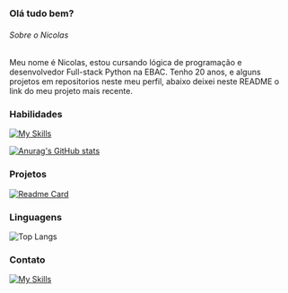 ### Olá tudo bem?

###### Sobre o Nicolas
Meu nome é Nicolas, estou cursando lógica de programação e desenvolvedor Full-stack Python na EBAC. Tenho 20 anos, e alguns projetos em repositorios neste meu perfil, abaixo deixei neste README o link do meu projeto mais recente.

### Habilidades

[![My Skills](https://skillicons.dev/icons?i=html,css)](https://skillicons.dev)

[![Anurag's GitHub stats](https://github-readme-stats.vercel.app/api?username=nicolasoliveiramor&show_icons=true&theme=merko)](https://github.com/anuraghazra/github-readme-stats)

### Projetos 

[![Readme Card](https://github-readme-stats.vercel.app/api/pin/?username=nicolasoliveiramor&repo=site_ww2&show_icons=true&theme=merko)](https://github.com/nicolasoliveiramor/github-readme-stats_repo=site_ww2)

### Linguagens

![Top Langs](https://github-readme-stats.vercel.app/api/top-langs/?username=nicolasoliveiramor&compact_progress=true&theme=merko)

### Contato

[![My Skills](https://skillicons.dev/icons?i=gmail)](https://mail.google.com/mail/u/0/#inbox)
